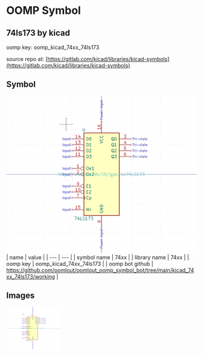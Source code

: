 # OOMP Symbol  
## 74ls173  by kicad  
  
oomp key: oomp_kicad_74xx_74ls173  
  
source repo at: [https://gitlab.com/kicad/libraries/kicad-symbols](https://gitlab.com/kicad/libraries/kicad-symbols)  
## Symbol  
  
[![working.png](working_600.png)](working.png)  
| name | value | 
| --- | --- | 
| symbol name | 74xx | 
| library name | 74xx | 
| oomp key | oomp_kicad_74xx_74ls173 | 
| oomp bot github | https://github.com/oomlout/oomlout_oomp_symbol_bot/tree/main/kicad_74xx_74ls173/working | 
## Images  
  
[![working.png](working_140.png)](working.png)  
